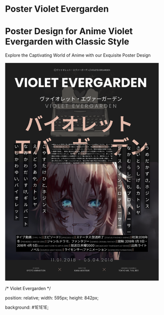 # Poster Violet Evergarden
<h1>Poster Design for Anime Violet Evergarden with Classic Style</h1>
<a>Explore the Captivating World of Anime with our Exquisite Poster Design</a>

<br/>
<br/>

<div align="center">
<img src="Violet Evergarden.png">
</div>

/* Violet Evergarden */


position: relative;
width: 595px;
height: 842px;

background: #1E1E1E;
